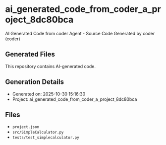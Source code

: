 # ai_generated_code_from_coder_a_project_8dc80bca

AI Generated Code from coder Agent - Source Code Generated by coder (coder)

## Generated Files

This repository contains AI-generated code.

## Generation Details
- Generated on: 2025-10-30 15:16:30
- Project: ai_generated_code_from_coder_a_project_8dc80bca

## Files
- `project.json`
- `src/SimpleCalculator.py`
- `tests/test_simplecalculator.py`
